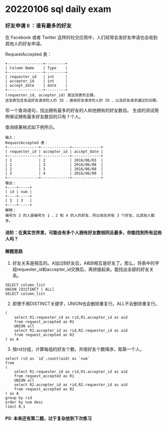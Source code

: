 # 20220106 sql daily exam  

### 好友申请 II ：谁有最多的好友

在 Facebook 或者 Twitter 这样的社交应用中，人们经常会发好友申请也会收到其他人的好友申请。

RequestAccepted 表：
```
+----------------+---------+
| Column Name    | Type    |
+----------------+---------+
| requester_id   | int     |
| accepter_id    | int     |
| accept_date    | date    |
+----------------+---------+
(requester_id, accepter_id) 是这张表的主键。
这张表包含发送好友请求的人的 ID ，接收好友请求的人的 ID ，以及好友请求通过的日期。
```

写一个查询语句，找出拥有最多的好友的人和他拥有的好友数目。
生成的测试用例保证拥有最多好友数目的只有 1 个人。

查询结果格式如下例所示。
```
输入：
RequestAccepted 表：
+--------------+-------------+-------------+
| requester_id | accepter_id | accept_date |
+--------------+-------------+-------------+
| 1            | 2           | 2016/06/03  |
| 1            | 3           | 2016/06/08  |
| 2            | 3           | 2016/06/08  |
| 3            | 4           | 2016/06/09  |
+--------------+-------------+-------------+
输出：
+----+-----+
| id | num |
+----+-----+
| 3  | 3   |
+----+-----+
解释：
编号为 3 的人是编号为 1 ，2 和 4 的人的好友，所以他总共有 3 个好友，比其他人都多。
```

#### 进阶：在真实世界里，可能会有多个人拥有好友数相同且最多，你能找到所有这些人吗？

#### 解题思路
1. 好友关系是相互的。A加过B好友后，A和B相互是好友了。那么，将表中的字段requester_id和accepter_id交换后，再拼接起来。能找出全部的好友关系。
```
SELECT column_list
UNION [DISTINCT | ALL]
SELECT column_list
```
2. 即使不用DISTINCT关键字，UNION也会删除重复行。ALL不会删除重复行。
```
(
    select R1.requester_id as rid,R1.accepter_id as aid
    from request_accepted as R1
    UNION all
    select R2.accepter_id as rid,R2.requester_id as aid
    from request_accepted as R2
) as A
```
3. 按rid分组，计算每组的好友个数，并按好友个数降序，取第一个人。
```
select rid as `id`,count(aid) as `num`
from
(
    select R1.requester_id as rid,R1.accepter_id as aid
    from request_accepted as R1
    UNION all
    select R2.accepter_id as rid,R2.requester_id as aid
    from request_accepted as R2
) as A
group by rid
order by num desc
limit 0,1
```

#### PS: 本来还有第二题，过于复杂放到下次练习  